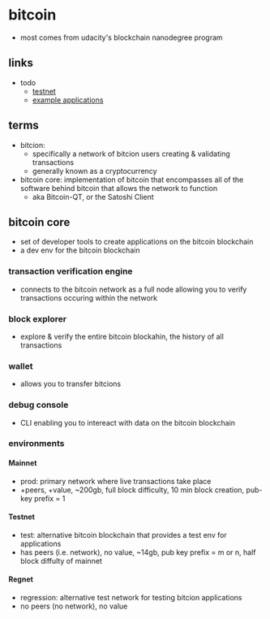 # bitcoin

- most comes from udacity's blockchain nanodegree program

## links

- todo
  - [testnet](https://en.bitcoinwiki.org/wiki/Testnet)
  - [example applications](https://developer.bitcoin.org/examples/)

## terms

- bitcion:
  - specifically a network of bitcion users creating & validating transactions
  - generally known as a cryptocurrency
- bitcoin core: implementation of bitcoin that encompasses all of the software behind bitcoin that allows the network to function
  - aka Bitcoin-QT, or the Satoshi Client

## bitcoin core

- set of developer tools to create applications on the bitcoin blockchain
- a dev env for the bitcoin blockchain

### transaction verification engine

- connects to the bitcoin network as a full node allowing you to verify transactions occuring within the network

### block explorer

- explore & verify the entire bitcoin blockahin, the history of all transactions

### wallet

- allows you to transfer bitcions

### debug console

- CLI enabling you to intereact with data on the bitcoin blockchain

### environments

#### Mainnet

- prod: primary network where live transactions take place
- +peers, +value, ~200gb, full block difficulty, 10 min block creation, pub-key prefix = 1

#### Testnet

- test: alternative bitcoin blockchain that provides a test env for applications
- has peers (i.e. network), no value, ~14gb, pub key prefix = m or n, half block diffulty of mainnet

#### Regnet

- regression: alternative test network for testing bitcion applications
- no peers (no network), no value
